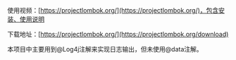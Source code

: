 使用视频：[https://projectlombok.org/](https://projectlombok.org/)，包含安装、使用说明

下载地址：[https://projectlombok.org/](https://projectlombok.org/download)



本项目中主要用到@Log4j注解来实现日志输出，但未使用@data注解。

